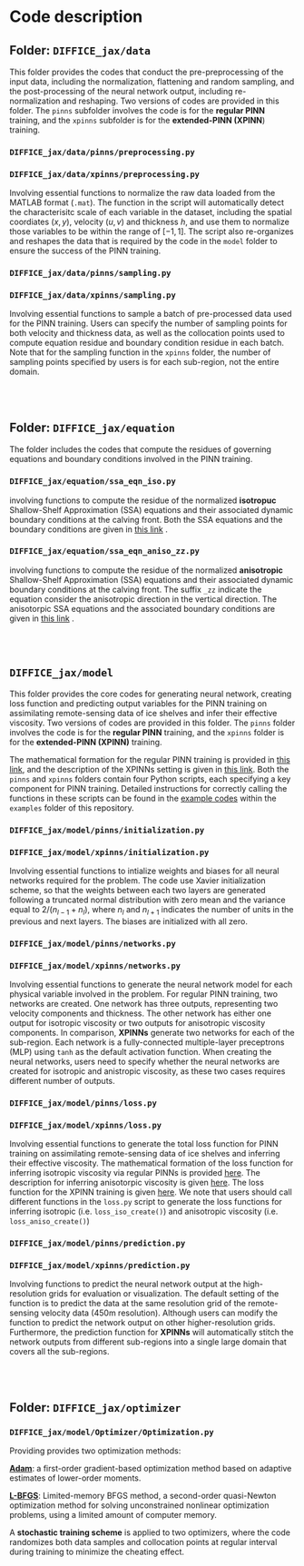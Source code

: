 # Code description


## Folder: `DIFFICE_jax/data` 
This folder provides the codes that conduct the pre-preprocessing of the input data,
including the normalization, flattening and random sampling, and the post-processing of the neural
network output, including re-normalization and reshaping. Two versions of codes are provided in this 
folder. The `pinns` subfolder involves the code is for the **regular PINN** training,  and the `xpinns` 
subfolder is for the **extended-PINN (XPINN**) training.

### `DIFFICE_jax/data/pinns/preprocessing.py`
### `DIFFICE_jax/data/xpinns/preprocessing.py`

Involving essential functions to normalize the raw data loaded from the MATLAB format (`.mat`). The 
function in the script will automatically detect the characterisitc scale of each variable in the 
dataset, including the spatial coordiates $(x,y)$, velocity $(u, v)$ and thickness $h$, and use them to 
normalize those variables to be within the range of $[-1, 1]$. The script also re-organizes and reshapes
the data that is required by the code in the `model` folder to ensure the success of the PINN training.


### `DIFFICE_jax/data/pinns/sampling.py`
### `DIFFICE_jax/data/xpinns/sampling.py`

Involving essential functions to sample a batch of pre-processed data used for the PINN training. Users
can specify the number of sampling points for both velocity and thickness data, as well as the collocation 
points used to compute equation residue and boundary condition residue in each batch. Note that for
the sampling function in the `xpinns` folder, the number of sampling points specified by users is 
for each sub-region, not the entire domain.


 <br />
 <br />
 

## Folder: `DIFFICE_jax/equation` 

The folder includes the codes that compute the residues of governing equations and boundary conditions 
involved in the PINN training. 

### `DIFFICE_jax/equation/ssa_eqn_iso.py`

involving functions to compute the residue of the normalized **isotropuc** Shallow-Shelf Approximation (SSA) 
equations and their associated dynamic boundary conditions at the calving front. Both the SSA equations and
the boundary conditions are given in [this link](https://github.com/YaoGroup/DIFFICE_jax/blob/main/paper.md) .

### `DIFFICE_jax/equation/ssa_eqn_aniso_zz.py`

involving functions to compute the residue of the normalized **anisotropic** Shallow-Shelf Approximation (SSA) 
equations and their associated dynamic boundary conditions at the calving front. The suffix `_zz` indicate the
equation consider the anisotropic direction in the vertical direction.  The anisotorpic SSA equations and
the associated boundary conditions are given in [this link](https://github.com/YaoGroup/DIFFICE_jax/blob/main/examples/Anisotropic.md) .

 <br />
 <br />

## `DIFFICE_jax/model`

This folder provides the core codes for generating neural network, creating
loss function and predicting output variables for the PINN training on assimilating 
remote-sensing data of ice shelves and infer their effective viscosity. Two versions
of codes are provided in this folder. The `pinns` folder involves the code is for 
the **regular PINN** training, and the `xpinns` folder is for the **extended-PINN
(XPINN)** training. 

The mathematical formation for the regular PINN training is provided in [this link](https://github.com/YaoGroup/DIFFICE_jax/blob/main/paper.md), 
and the description of the XPINNs setting is given in [this link](https://github.com/YaoGroup/DIFFICE_jax/blob/main/model/XPINNs.md).
Both the `pinns` and `xpinns` folders contain four Python scripts, each specifying a key 
component for PINN training. Detailed instructions for correctly calling the functions in these 
scripts can be found in the [example codes](https://github.com/YaoGroup/DIFFICE_jax/tree/main/examples) 
within the `examples` folder of this repository.


### `DIFFICE_jax/model/pinns/initialization.py`
### `DIFFICE_jax/model/xpinns/initialization.py`

Involving essential functions to intialize weights and biases for all neural networks required 
for the problem. The code use Xavier initialization scheme, so that the weights between each 
two layers are generated following a truncated normal distribution with zero mean and the 
variance equal to $2/(n_{l-1}+n_{l})$, where $n_{l}$ and $n_{l+1}$ indicates the number of
units in the previous and next layers. The biases are initialized with all zero.


### `DIFFICE_jax/model/pinns/networks.py`
### `DIFFICE_jax/model/xpinns/networks.py`

Involving essential functions to generate the neural network model for each physical variable 
involved in the problem. For regular PINN training, two networks are created. One network has 
three outputs, representing two velocity components and thickness. The other network has either 
one output for isotropic viscosity or two outputs for anisotropic viscosity components.  In
comparison, **XPINNs** generate two networks for each of the sub-region. Each network is a
fully-connected multiple-layer preceptrons (MLP) using `tanh` as the default activation function. 
When creating the neural networks, users need to specify whether the neural networks are created for isotropic 
and anistropic viscosity, as these two cases requires different number of outputs.


### `DIFFICE_jax/model/pinns/loss.py`
### `DIFFICE_jax/model/xpinns/loss.py`

Involving essential functions to generate the total loss function for PINN training on assimilating
remote-sensing data of ice shelves and inferring their effective viscosity. The mathematical formation
of the loss function for inferring isotropic viscosity via regular PINNs is provided [here](https://github.com/YaoGroup/DIFFICE_jax/blob/main/paper.md). 
The description for inferring anisotorpic viscosity is given [here](https://github.com/YaoGroup/DIFFICE_jax/blob/main/examples/Anisotropic.md). 
The loss function for the XPINN training is given [here](https://github.com/YaoGroup/DIFFICE_jax/blob/main/model/XPINNs.md). 
We note that users should call different functions in the `loss.py` script to generate the loss functions
for inferring isotropic (i.e. `loss_iso_create()`) and anisotropic viscosity (i.e. `loss_aniso_create()`)


### `DIFFICE_jax/model/pinns/prediction.py`
### `DIFFICE_jax/model/xpinns/prediction.py`

Involving functions to predict the neural network output at the high-resolution grids for evaluation or 
visualization. The default setting of the function is to predict the data at the same resolution grid of
the remote-sensing velocity data (450m resolution). Although users can modify the function to predict the network
output on other higher-resolution grids. Furthermore, the prediction function for **XPINNs**
will automatically stitch the network outputs from different sub-regions into a single large domain that 
covers all the sub-regions.

 <br />
 <br />

 
## Folder: `DIFFICE_jax/optimizer`

### `DIFFICE_jax/model/Optimizer/Optimization.py`

Providing provides two optimization methods:

[**Adam**](https://arxiv.org/pdf/1412.6980): a first-order gradient-based optimization method 
based on adaptive estimates of lower-order moments.

[**L-BFGS**](http://users.iems.northwestern.edu/~nocedal/PDFfiles/limited-memory.pdf): Limited-memory BFGS method, a second-order quasi-Newton optimization method for
solving unconstrained nonlinear optimization problems, using a limited amount of computer memory.

A **stochastic training scheme** is applied to two optimizers, where the code randomizes both data samples and collocation points at regular interval during training 
to minimize the cheating effect.
